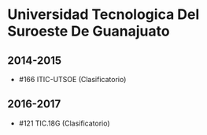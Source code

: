 # Universidad Tecnologica Del Suroeste De Guanajuato

## 2014-2015

- #166 ITIC-UTSOE (Clasificatorio)

## 2016-2017

- #121 TIC.18G (Clasificatorio)


